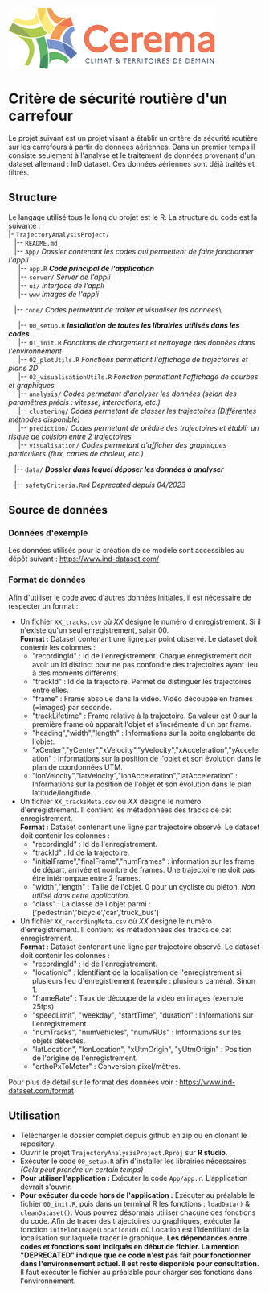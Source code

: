 ![](./App/www/logoCerema.png)

# Critère de sécurité routière d'un carrefour

Le projet suivant est un projet visant à établir un critère de sécurité routière sur les carrefours à partir de données aériennes. Dans un premier temps il consiste seulement à l'analyse et le traitement de données provenant d'un dataset allemand : InD dataset. Ces données aériennes sont déjà traités et filtrés.

## Structure

Le langage utilisé tous le long du projet est le R. La structure du code est la suivante :\
\|- `TrajectoryAnalysisProject/`\
   \|-- `README.md`\
   \|-- `App/` *Dossier contenant les codes qui permettent de faire fonctionner l'appli*\
     \|-- `app.R` ***Code principal de l'application***\
     \|-- `server/` *Server de l'appli*\
     \|-- `ui/` *Interface de l'appli*\
     \|-- `www` *Images de l'appli*

   \|-- `code/` *Codes permetant de traiter et visualiser les données*\

     \|-- `00_setup.R` ***Installation de toutes les librairies utilisés dans les codes***\
     \|-- `01_init.R` *Fonctions de chargement et nettoyage des données dans l'environnement*\
     \|-- `02_plotUtils.R` *Fonctions permettant l'affichage de trajectoires et plans 2D*\
     \|-- `03_visualisationUtils.R` *Fonction permettant l'affichage de courbes et graphiques*\
     \|-- `analysis/` *Codes permetant d'analyser les données (selon des paramêtres précis : vitesse, interactions, etc.)*\
     \|-- `clustering/` *Codes permetant de classer les trajectoires (Différentes méthodes disponible)*\
     \|-- `prediction/` *Codes permetant de prédire des trajectoires et établir un risque de colision entre 2 trajectoires*\
     \|-- `visualisation/` *Codes permetant d'afficher des graphiques particuliers (flux, cartes de chaleur, etc.)*

   \|-- `data/` ***Dossier dans lequel déposer les données à analyser***

   \|-- `safetyCriteria.Rmd` *Deprecated depuis 04/2023*

## Source de données

### Données d'exemple

Les données utilisés pour la création de ce modèle sont accessibles au dépôt suivant : <https://www.ind-dataset.com/>

### Format de données

Afin d'utiliser le code avec d'autres données initiales, il est nécessaire de respecter un format :

-   Un fichier `XX_tracks.csv` où *XX* désigne le numéro d'enregistrement. Si il n'existe qu'un seul enregistrement, saisir 00.   \
    **Format :** Dataset contenant une ligne par point observé. Le dataset doit contenir les colonnes :
    -   "recordingId" : Id de l'enregistrement. Chaque enregistrement doit avoir un Id distinct pour ne pas confondre des trajectoires ayant lieu à des moments différents.
    -   "trackId" : Id de la trajectoire. Permet de distinguer les trajectoires entre elles.
    -   "frame" : Frame absolue dans la vidéo. Vidéo découpée en frames (=images) par seconde.
    -   "trackLifetime" : Frame relative à la trajectoire. Sa valeur est 0 sur la première frame où apparait l'objet et s'incrémente d'un par frame.
    -   "heading","width","length" : Informations sur la boite englobante de l'objet.
    -   "xCenter","yCenter","xVelocity","yVelocity","xAcceleration","yAcceleration" : Informations sur la position de l'objet et son évolution dans le plan de coordonnées UTM.
    -   "lonVelocity","latVelocity","lonAcceleration","latAcceleration" : Informations sur la position de l'objet et son évolution dans le plan latitude/longitude.
-   Un fichier `XX_tracksMeta.csv` où *XX* désigne le numéro d'enregistrement. Il contient les métadonnées des tracks de cet enregistrement.   \
    **Format :** Dataset contenant une ligne par trajectoire observé. Le dataset doit contenir les colonnes :
    -   "recordingId" : Id de l'enregistrement.
    -   "trackId" : Id de la trajectoire.
    -   "initialFrame","finalFrame","numFrames" : information sur les frame de départ, arrivée et nombre de frames. Une trajectoire ne doit pas être intérrompue entre 2 frames.
    -   "width","length" : Taille de l'objet. 0 pour un cycliste ou piéton. *Non utilisé dans cette application.*
    -   "class" : La classe de l'objet parmi : ['pedestrian','bicycle','car','truck_bus']
-   Un fichier `XX_recordingMeta.csv` où *XX* désigne le numéro d'enregistrement. Il contient les métadonnées des tracks de cet enregistrement.   \
    **Format :** Dataset contenant une ligne par trajectoire observé. Le dataset doit contenir les colonnes :
    -   "recordingId" : Id de l'enregistrement.
    -   "locationId" : Identifiant de la localisation de l'enregistrement si plusieurs lieu d'enregistrement (exemple : plusieurs caméra). Sinon 1.
    -   "frameRate" : Taux de découpe de la vidéo en images (exemple 25fps).
    -   "speedLimit", "weekday", "startTime", "duration" : Informations sur l'enregistrement.
    -   "numTracks", "numVehicles", "numVRUs" : Informations sur les objets détectés.
    -   "latLocation", "lonLocation", "xUtmOrigin", "yUtmOrigin" : Position de l'origine de l'enregistrement.
    -   "orthoPxToMeter" : Conversion pixel/mètres.

Pour plus de détail sur le format des données voir : <https://www.ind-dataset.com/format>

## Utilisation

-   Télécharger le dossier complet depuis github en zip ou en clonant le repository.
-   Ouvrir le projet `TrajectoryAnalysisProject.Rproj` sur **R studio**.
-   Exécuter le code `00_setup.R` afin d'installer les librairies nécessaires. *(Cela peut prendre un certain temps)*
-   **Pour utiliser l'application :** Exécuter le code `App/app.r`. L'application devrait s'ouvrir.
-   **Pour exécuter du code hors de l'application :** Exécuter au préalable le fichier `00_init.R`, puis dans un terminal R les fonctions : `loadData()` & `cleanDataset()`. Vous pouvez désormais utiliser chacune des fonctions du code. Afin de tracer des trajectoires ou graphiques, exécuter la fonction `initPlotImage(LocationId)` où Location est l'identifiant de la localisation sur laquelle tracer le graphique. **Les dépendances entre codes et fonctions sont indiqués en début de fichier. La mention "DEPRECATED" indique que ce code n'est pas fait pour fonctionner dans l'environnement actuel. Il est reste disponible pour consultation.** Il faut exécuter le fichier au préalable pour charger ses fonctions dans l'environnement.
